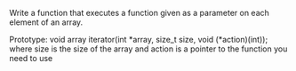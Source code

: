 Write a function that executes a function given as a parameter on each element of an array.

Prototype: void array iterator(int *array, size_t size, void (*action)(int));
where size is the size of the array
and action is a pointer to the function you need to use
